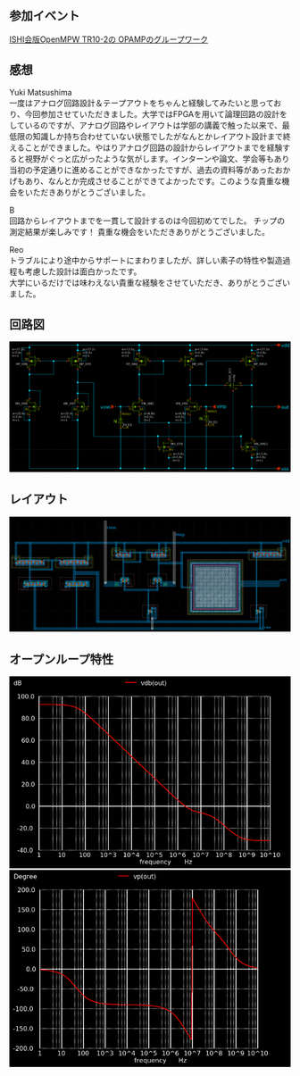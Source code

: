 ## 参加イベント
[ISHI会版OpenMPW TR10-2の OPAMPのグループワーク](https://ishi-kai.org/openmpw/shuttle/tr10/2025/08/01/shuttle_ISHI-Kai_OpenMPW-TR10-2_start.html)
　
## 感想
Yuki Matsushima  
一度はアナログ回路設計＆テープアウトをちゃんと経験してみたいと思っており、今回参加させていただきました。大学ではFPGAを用いて論理回路の設計をしているのですが、アナログ回路やレイアウトは学部の講義で触った以来で、最低限の知識しか持ち合わせていない状態でしたがなんとかレイアウト設計まで終えることができました。やはりアナログ回路の設計からレイアウトまでを経験すると視野がぐっと広がったような気がします。インターンや論文、学会等もあり当初の予定通りに進めることができなかったですが、過去の資料等があったおかげもあり、なんとか完成させることができてよかったです。このような貴重な機会をいただきありがとうございました。

B  
回路からレイアウトまでを一貫して設計するのは今回初めてでした。
チップの測定結果が楽しみです！
貴重な機会をいただきありがとうございました。  

Reo  
トラブルにより途中からサポートにまわりましたが、詳しい素子の特性や製造過程も考慮した設計は面白かったです。  
大学にいるだけでは味わえない貴重な経験をさせていただき、ありがとうございました。

## 回路図
![Schematic](images/schematic.png)

## レイアウト
![Layout](images/layout.png)


## オープンループ特性
![利得](images/gain.png)
![位相](images/phase.png)



